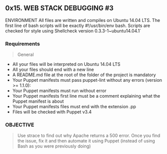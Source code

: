 ## 0x15. WEB STACK DEBUGGING #3

ENVIRONMENT
All files are written and compiles on Ubuntu 14.04 LTS. The first line of bash scripts will be exactly #!/usr/bin/env bash. Scripts are checked for style using Shellcheck version 0.3.3-1~ubuntu14.04.1`

### Requirements
>General
 - All your files will be interpreted on Ubuntu 14.04 LTS
 - All your files should end with a new line
 - A README.md file at the root of the folder of the project is mandatory
 - Your Puppet manifests must pass puppet-lint without any errors (version >= 1.1.0):
 - Your Puppet manifests must run without error
 - Your Puppet manifests first line must be a comment explaining what the Puppet manifest is about
 - Your Puppet manifests files must end with the extension .pp
 - Files will be checked with Puppet v3.4

### OBJECTIVE
> Use strace to find out why Apache returns a 500 error. Once you find the issue, fix it and then automate it using Puppet (instead of using Bash as you were previously doing)

